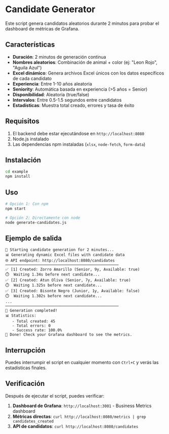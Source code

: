 # Candidate Generator

Este script genera candidatos aleatorios durante 2 minutos para probar el dashboard de métricas de Grafana.

## Características

- **Duración**: 2 minutos de generación continua
- **Nombres aleatorios**: Combinación de animal + color (ej: "Leon Rojo", "Aguila Azul")
- **Excel dinámico**: Genera archivos Excel únicos con los datos específicos de cada candidato
- **Experiencia**: Entre 1-10 años aleatoria
- **Seniority**: Automática basada en experiencia (>5 años = Senior)
- **Disponibilidad**: Aleatoria (true/false)
- **Intervalos**: Entre 0.5-1.5 segundos entre candidatos
- **Estadísticas**: Muestra total creado, errores y tasa de éxito

## Requisitos

1. El backend debe estar ejecutándose en `http://localhost:8080`
2. Node.js instalado
3. Las dependencias npm instaladas (`xlsx`, `node-fetch`, `form-data`)

## Instalación

```bash
cd example
npm install
```

## Uso

```bash
# Opción 1: Con npm
npm start

# Opción 2: Directamente con node
node generate-candidates.js
```

## Ejemplo de salida

```
🎯 Starting candidate generation for 2 minutes...
📊 Generating dynamic Excel files with candidate data
🌐 API endpoint: http://localhost:8080/candidates
──────────────────────────────────────────────────
✅ [1] Created: Zorro Amarillo (Senior, 9y, Available: true)
⏱️  Waiting 1.34s before next candidate...
✅ [2] Created: Atun Oliva (Senior, 7y, Available: true)
⏱️  Waiting 1.325s before next candidate...
✅ [3] Created: Bisonte Negro (Junior, 1y, Available: false)
⏱️  Waiting 1.302s before next candidate...
...
──────────────────────────────────────────────────
🏁 Generation completed!
📊 Statistics:
   - Total created: 45
   - Total errors: 0
   - Success rate: 100.0%
🎉 Done! Check your Grafana dashboard to see the metrics.
```

## Interrupción

Puedes interrumpir el script en cualquier momento con `Ctrl+C` y verás las estadísticas finales.

## Verificación

Después de ejecutar el script, puedes verificar:

1. **Dashboard de Grafana**: `http://localhost:3001` - Business Metrics dashboard
2. **Métricas directas**: `curl http://localhost:8080/metrics | grep candidates_created`
3. **API de candidatos**: `curl http://localhost:8080/candidates`